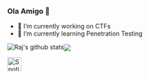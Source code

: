 ### Ola Amigo 👋


- 🔭 I’m currently working on CTFs
- 🌱 I’m currently learning Penetration Testing


![Raj's github stats](https://github-readme-stats.vercel.app/api?username=Rajchowdhury420&count_private=true&show_icons=true&theme=synthwave)<a href="https://github.com/Rajchowdhury420"><img align="center" src="https://github-readme-stats.vercel.app/api/top-langs/?username=Rajchowdhury420&layout=compact&theme=tokyonight"/></a>

<a href="https://open.spotify.com/user/nenedo6969trydfada1qiw864?si=Pyb_ehslQGqAbf-PGcCKBA"><img alt="Spotify" title="Spotify" height="32" width="32" src="https://raw.githubusercontent.com/peterthehan/peterthehan/master/assets/spotify.svg"></a>
